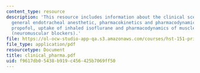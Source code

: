 ```yaml
---
content_type: resource
description: 'This resource includes information about the clinical scenario: a typical
  general endotracheal anesthetic, pharmacokinetics and pharmacodynamics of intravenous
  propofol, uptake of inhaled isoflurane and pharmacodynamics of muscle relaxants
  (neuromuscular blockers).'
file: https://ol-ocw-studio-app-qa.s3.amazonaws.com/courses/hst-151-principles-of-pharmacology-spring-2005/f9617db05438b919c456425b7069ff50_clinical_pharma.pdf
file_type: application/pdf
resourcetype: Document
title: clinical_pharma.pdf
uid: f9617db0-5438-b919-c456-425b7069ff50
---
```

